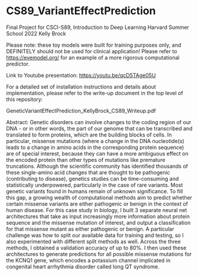 # CS89_VariantEffectPrediction

Final Project for CSCI-S89, Introduction to Deep Learning
Harvard Summer School 2022
Kelly Brock

Please note: these toy models were built for training purposes only, and DEFINITELY should not be used for clinical application! Please refer to <https://evemodel.org/> for an example of a more rigorous computational predictor.

Link to Youtube presentation: <https://youtu.be/qcD5TAge05U>

For a detailed set of installation instructions and details about implementation, please refer to the write-up document in the top level of this repository:

GeneticVariantEffectPrediction_KellyBrock_CS89_Writeup.pdf

Abstract: Genetic disorders can involve changes to the coding region of our DNA - or in other words, the part of our genome that can be transcribed and translated to form proteins, which are the building blocks of cells. In particular, missense mutations (where a change in the DNA nucleotide(s) leads to a change in amino acids in the corresponding protein sequence) are of special interest, because they can have a more ambiguous effect on the encoded protein than other types of mutations like premature truncations. Although the scientific community has identified thousands of these single-amino acid changes that are thought to be pathogenic (contributing to disease), genetics studies can be time-consuming and statistically underpowered, particularly in the case of rare variants. Most genetic variants found in humans remain of unknown significance. To fill this gap, a growing wealth of computational methods aim to predict whether certain missense variants are either pathogenic or benign in the context of human disease. For this case study in biology, I built 3 separate neural net architectures that take as input increasingly more information about protein sequence and the missense mutation of interest, and output a classification for that missense mutant as either pathogenic or benign. A particular challenge was how to split our available data for training and testing, so I also experimented with different split methods as well. Across the three methods, I obtained a validation accuracy of up to 80%. I then used these architectures to generate predictions for all possible missense mutations for the KCNQ1 gene, which encodes a potassium channel implicated in congenital heart arrhythmia disorder called long QT syndrome.
